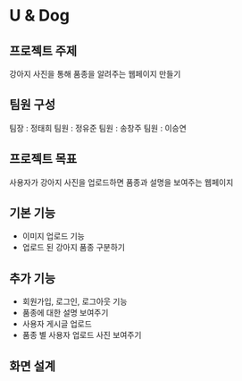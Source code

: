 # U & Dog
## 프로젝트 주제
강아지 사진을 통해 품종을  알려주는 웹페이지 만들기
## 팀원 구성
팀장 : 정태희
팀원 : 정유준
팀원 : 송창주
팀원 : 이승연
## 프로젝트 목표
사용자가 강아지 사진을 업로드하면 품종과 설명을 보여주는 웹페이지
## 기본 기능
* 이미지 업로드 기능
* 업로드 된 강아지 품종 구분하기
## 추가 기능
* 회원가입, 로그인, 로그아웃 기능 
* 품종에 대한 설명 보여주기 
* 사용자 게시글 업로드
* 품종 별 사용자 업로드 사진 보여주기 
## 화면 설계
